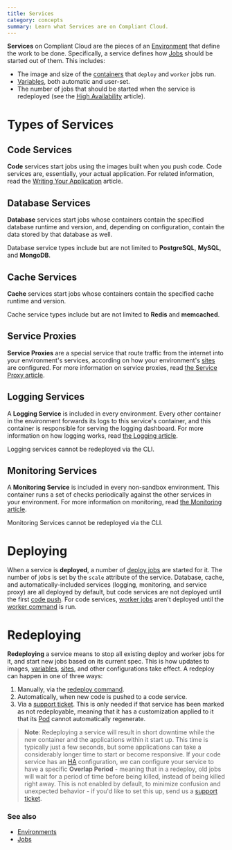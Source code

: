 ```yaml
---
title: Services
category: concepts
summary: Learn what Services are on Compliant Cloud.
---
```


**Services** on Compliant Cloud are the pieces of an [Environment](/compliant-cloud/articles/concepts/environments) that define the work to be done. Specifically, a service defines how [Jobs](/compliant-cloud/articles/concepts/jobs) should be started out of them. This includes:

* The image and size of the [containers](/compliant-cloud/articles/concepts/containers) that `deploy` and `worker` jobs run.
* [Variables](/compliant-cloud/articles/environment-variables), both automatic and user-set.
* The number of jobs that should be started when the service is redeployed (see the [High Availability](/compliant-cloud/articles/ha-application) article).

# Types of Services

## Code Services

**Code** services start jobs using the images built when you push code. Code services are, essentially, your actual application. For related information, read the [Writing Your Application](/compliant-cloud/articles/writing-your-application) article.

## Database Services

**Database** services start jobs whose containers contain the specified database runtime and version, and, depending on configuration, contain the data stored by that database as well.

Database service types include but are not limited to **PostgreSQL**, **MySQL**, and **MongoDB**.

## Cache Services

**Cache** services start jobs whose containers contain the specified cache runtime and version.

Cache service types include but are not limited to **Redis** and **memcached**.

## Service Proxies

**Service Proxies** are a special service that route traffic from the internet into your environment's services, according on how your environment's [sites](/compliant-cloud/articles/concepts/sites) are configured. For more information on service proxies, read [the Service Proxy article](/compliant-cloud/articles/concepts/service-proxy).

## Logging Services

A **Logging Service** is included in every environment. Every other container in the environment forwards its logs to this service's container, and this container is responsible for serving the logging dashboard. For more information on how logging works, read [the Logging article](/compliant-cloud/articles/logging-access).

Logging services cannot be redeployed via the CLI.

## Monitoring Services

A **Monitoring Service** is included in every non-sandbox environment. This container runs a set of checks periodically against the other services in your environment. For more information on monitoring, read [the Monitoring article](/compliant-cloud/articles/monitoring).

Monitoring Services cannot be redeployed via the CLI.

# Deploying

When a service is **deployed**, a number of [deploy jobs](/compliant-cloud/articles/concepts/jobs#deploy-jobs) are started for it. The number of jobs is set by the `scale` attribute of the service. Database, cache, and automatically-included services (logging, monitoring, and service proxy) are all deployed by default, but code services are not deployed until the first [code push](/compliant-cloud/articles/code-deployment). For code services, [worker jobs](/compliant-cloud/articles/concepts/jobs#worker-jobs) aren't deployed until the [worker command](/compliant-cloud/cli-reference#worker) is run.

# Redeploying

**Redeploying** a service means to stop all existing deploy and worker jobs for it, and start new jobs based on its current spec. This is how updates to images,  [variables](/compliant-cloud/articles/environment-variables), [sites](/compliant-cloud/articles/concepts/sites), and other configurations take effect. A redeploy can happen in one of three ways:

1. Manually, via the [redeploy command](/compliant-cloud/cli-reference#redeploy).
2. Automatically, when new code is pushed to a code service.
3. Via a [support ticket](/compliant-cloud/articles/contact). This is only needed if that service has been marked as not redeployable, meaning that it has a customization applied to it that its [Pod](/compliant-cloud/articles/concepts/pods) cannot automatically regenerate.

> **Note**: Redeploying a service will result in short downtime while the new container and the applications within it start up. This time is typically just a few seconds, but some applications can take a considerably longer time to start or become responsive. If your code service has an [HA](/compliant-cloud/articles/ha-application) configuration, we can configure your service to have a specific **Overlap Period** - meaning that in a redeploy, old jobs will wait for a period of time before being killed, instead of being killed right away. This is not enabled by default, to minimize confusion and unexpected behavior - if you'd like to set this up, send us a [support ticket](/compliant-cloud/articles/contact).

### See also

* [Environments](/compliant-cloud/articles/concepts/environments)
* [Jobs](/compliant-cloud/articles/concepts/jobs)
